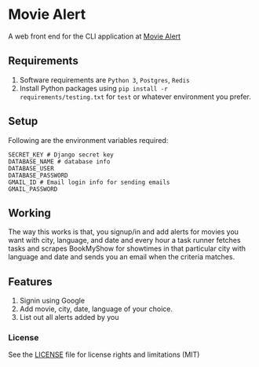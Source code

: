 # Movie Alert
A web front end for the CLI application at [Movie Alert](https://github.com/iammrinal0/movie-alert)

## Requirements
1. Software requirements are `Python 3`, `Postgres`, `Redis`
2. Install Python packages using `pip install -r requirements/testing.txt` for `test` or whatever environment you prefer.


## Setup
Following are the environment variables required:

``` shell
SECRET_KEY # Django secret key
DATABASE_NAME # database info
DATABASE_USER
DATABASE_PASSWORD
GMAIL_ID # Email login info for sending emails
GMAIL_PASSWORD
```


## Working

The way this works is that, you signup/in and add alerts for movies you want with city, language, and date and every hour a task runner fetches tasks and scrapes BookMyShow for showtimes in that particular city with language and date and sends you an email when the criteria matches.

## Features
1. Signin using Google
2. Add movie, city, date, language of your choice.
3. List out all alerts added by you

### License
 See the [LICENSE](LICENSE.md) file for license rights and limitations (MIT)
